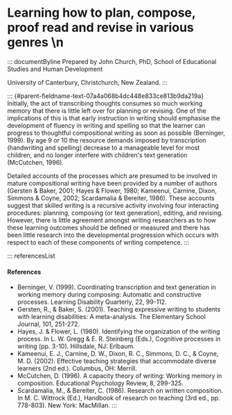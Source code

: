 # Learning how to plan, compose, proof read and revise in various genres \n

::: documentByline
Prepared by John Church, PhD, School of Educational Studies and Human
Development

University of Canterbury, Christchurch, New Zealand.
:::

::: {#parent-fieldname-text-07a4a068b4dc448e833ce813b9da219a}
Initially, the act of transcribing thoughts consumes so much working
memory that there is little left over for planning or revising. One of
the implications of this is that early instruction in writing should
emphasise the development of fluency in writing and spelling so that the
learner can progress to thoughtful compositional writing as soon as
possible (Berninger, 1999). By age 9 or 10 the resource demands imposed
by transcription (handwriting and spelling) decrease to a manageable
level for most children, and no longer interfere with children\'s text
generation (McCutchen, 1996).

Detailed accounts of the processes which are presumed to be involved in
mature compositional writing have been provided by a number of authors
(Gersten & Baker, 2001; Hayes & Flower, 1980; Kameenui, Carnine, Dixon,
Simmons & Coyne, 2002; Scardamalia & Bereiter, 1986). These accounts
suggest that skilled writing is a recursive activity involving four
interacting procedures: planning, composing (or text generation),
editing, and revising. However, there is little agreement amongst
writing researchers as to how these learning outcomes should be defined
or measured and there has been little research into the developmental
progression which occurs with respect to each of these components of
writing competence.
:::

::: referencesList
#### References

-   Berninger, V. (1999). Coordinating transcription and text generation
    in working memory during composing: Automatic and constructive
    processes. Learning Disability Quarterly, 22, 99-112.
-   Gersten, R., & Baker, S. (2001). Teaching expressive writing to
    students with learning disabilities: A meta-analysis. The Elementary
    School Journal, 101, 251-272.
-   Hayes, J. & Flower, L. (1980). Identifying the organization of the
    writing process. In L. W. Gregg & E. R. Steinberg (Eds.), Cognitive
    processes in writing (pp. 3-10). Hillsdale, NJ: Erlbaum.
-   Kameenui, E. J., Carnine, D. W., Dixon, R. C., Simmons, D. C., &
    Coyne, M. D. (2002). Effective teaching strategies that accommodate
    diverse learners (2nd ed.). Columbus, OH: Merrill.
-   McCutchen, D. (1996). A capacity theory of writing: Working memory
    in composition. Educational Psychology Review, 8, 299-325.
-   Scardamalia, M., & Bereiter, C. (1986). Research on written
    composition. In M. C. Wittrock (Ed.), Handbook of research on
    teaching (3rd ed., pp. 778-803). New York: MacMillan.
:::
